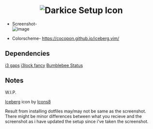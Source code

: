 
<h1 align = center> <img src=https://user-images.githubusercontent.com/72494265/145991037-95d236fa-9d81-4b2e-97e2-642eef091355.png alt="Darkice Setup Icon"> </h1>

- Screenshot- \
![image](https://user-images.githubusercontent.com/72494265/145991529-77a81317-6501-4714-a151-d8e7b33823ca.png)

- Colorscheme- https://cocopon.github.io/iceberg.vim/

<h2>Dependencies</h2>
<a href ="https://github.com/Airblader/i3">i3 gaps</a>
<a href ="https://github.com/meskarune/i3lock-fancy">i3lock fancy</a>
<a href ="https://github.com/tobi-wan-kenobi/bumblebee-status"> Bumblebee Status</a>

<h2>Notes</h2>
<p> W.I.P.</p>
<p><a target="_blank" href="https://icons8.com/icon/5gG6u0nUdoLI/iceberg">Iceberg</a> icon by <a target="_blank" href="https://icons8.com">Icons8</a></p>
<p>Result from installing dotfiles may/may not be same as the screenshot. There might be minor differences between what you recieve and the screenshot as i have updated the setup since i've taken the screenshot. </p>

